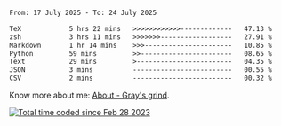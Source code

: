 <!--START_SECTION:waka-->

```txt
From: 17 July 2025 - To: 24 July 2025

TeX            5 hrs 22 mins   >>>>>>>>>>>>-------------   47.13 %
zsh            3 hrs 11 mins   >>>>>>>------------------   27.91 %
Markdown       1 hr 14 mins    >>>----------------------   10.85 %
Python         59 mins         >>-----------------------   08.65 %
Text           29 mins         >------------------------   04.35 %
JSON           3 mins          -------------------------   00.55 %
CSV            2 mins          -------------------------   00.32 %
```

<!--END_SECTION:waka-->

<!-- [![grayxu's github stats](https://github-readme-stats.vercel.app/api?username=grayxu&count_private=true&show_icons=true)](https://github.com/grayxu) -->

Know more about me: [About - Gray's grind](https://www.grayxu.cn/).
<p align="left">
  <a href="https://wakatime.com/@c69eb31e-43a1-463f-8968-c3449e386f57"><img src="https://wakatime.com/badge/user/c69eb31e-43a1-463f-8968-c3449e386f57.svg" title="Total time coded since Feb 28 2023" /></a>
</p>


